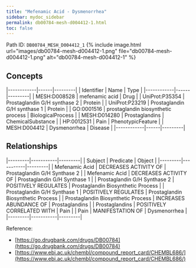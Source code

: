 ```yaml
---
title: "Mefenamic Acid - Dysmenorrhea"
sidebar: mydoc_sidebar
permalink: db00784-mesh-d004412-1.html
toc: false 
---
```



Path ID: `DB00784_MESH_D004412_1`
{% include image.html url="images/db00784-mesh-d004412-1.png" file="db00784-mesh-d004412-1.png" alt="db00784-mesh-d004412-1" %}

## Concepts

|------------|------|---------|
| Identifier | Name | Type    |
|------------|------|---------|
| MESH:D008528 | mefenamic acid | Drug |
| UniProt:P35354 | Prostaglandin G/H synthase 2 | Protein |
| UniProt:P23219 | Prostaglandin G/H synthase 1 | Protein |
| GO:0001516 | prostaglandin biosynthetic process | BiologicalProcess |
| MESH:D014280 | Prostaglandins | ChemicalSubstance |
| HP:0012531 | Pain | PhenotypicFeature |
| MESH:D004412 | Dysmenorrhea | Disease |
|------------|------|---------|

## Relationships

|---------|-----------|---------|
| Subject | Predicate | Object  |
|---------|-----------|---------|
| Mefenamic Acid | DECREASES ACTIVITY OF | Prostaglandin G/H Synthase 2 |
| Mefenamic Acid | DECREASES ACTIVITY OF | Prostaglandin G/H Synthase 1 |
| Prostaglandin G/H Synthase 2 | POSITIVELY REGULATES | Prostaglandin Biosynthetic Process |
| Prostaglandin G/H Synthase 1 | POSITIVELY REGULATES | Prostaglandin Biosynthetic Process |
| Prostaglandin Biosynthetic Process | INCREASES ABUNDANCE OF | Prostaglandins |
| Prostaglandins | POSITIVELY CORRELATED WITH | Pain |
| Pain | MANIFESTATION OF | Dysmenorrhea |
|---------|-----------|---------|

Reference: 
  - [https://go.drugbank.com/drugs/DB00784](https://go.drugbank.com/drugs/DB00784)
  - [https://www.ebi.ac.uk/chembl/compound_report_card/CHEMBL686/](https://www.ebi.ac.uk/chembl/compound_report_card/CHEMBL686/)
